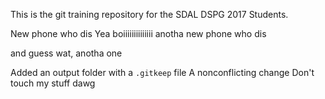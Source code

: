 This is the git training repository for the SDAL DSPG 2017 Students.

New phone who dis
Yea boiiiiiiiiiiiiii
anotha new phone who dis

and guess wat, anotha one

Added an output folder with a `.gitkeep` file 
A nonconflicting change
Don't touch my stuff dawg
